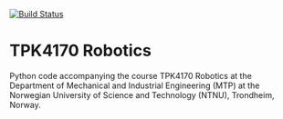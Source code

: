 [![Build Status](https://travis-ci.org/tingelst/tpk4170-robotics.svg?branch=master)](https://travis-ci.org/tingelst/tpk4170-robotics)

# TPK4170 Robotics

Python code accompanying the course TPK4170 Robotics at the Department of Mechanical and Industrial Engineering (MTP) at the Norwegian University of Science and Technology (NTNU), Trondheim, Norway.
